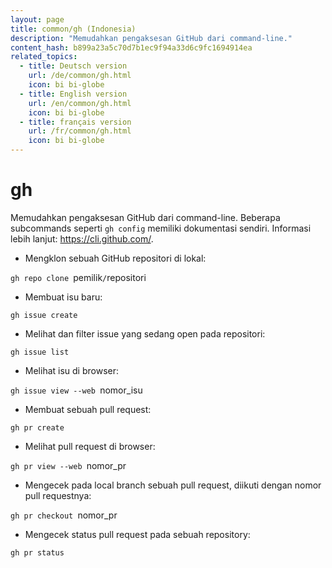 ```yaml
---
layout: page
title: common/gh (Indonesia)
description: "Memudahkan pengaksesan GitHub dari command-line."
content_hash: b899a23a5c70d7b1ec9f94a33d6c9fc1694914ea
related_topics:
  - title: Deutsch version
    url: /de/common/gh.html
    icon: bi bi-globe
  - title: English version
    url: /en/common/gh.html
    icon: bi bi-globe
  - title: français version
    url: /fr/common/gh.html
    icon: bi bi-globe
---
```

# gh

Memudahkan pengaksesan GitHub dari command-line.
Beberapa subcommands seperti `gh config` memiliki dokumentasi sendiri.
Informasi lebih lanjut: <https://cli.github.com/>.

- Mengklon sebuah GitHub repositori di lokal:

`gh repo clone `<span class="tldr-var badge badge-pill bg-dark-lm bg-white-dm text-white-lm text-dark-dm font-weight-bold">pemilik</span>`/`<span class="tldr-var badge badge-pill bg-dark-lm bg-white-dm text-white-lm text-dark-dm font-weight-bold">repositori</span>

- Membuat isu baru:

`gh issue create`

- Melihat dan filter issue yang sedang open pada repositori:

`gh issue list`

- Melihat isu di browser:

`gh issue view --web `<span class="tldr-var badge badge-pill bg-dark-lm bg-white-dm text-white-lm text-dark-dm font-weight-bold">nomor_isu</span>

- Membuat sebuah pull request:

`gh pr create`

- Melihat pull request di browser:

`gh pr view --web `<span class="tldr-var badge badge-pill bg-dark-lm bg-white-dm text-white-lm text-dark-dm font-weight-bold">nomor_pr</span>

- Mengecek pada local branch sebuah pull request, diikuti dengan nomor pull requestnya:

`gh pr checkout `<span class="tldr-var badge badge-pill bg-dark-lm bg-white-dm text-white-lm text-dark-dm font-weight-bold">nomor_pr</span>

- Mengecek status pull request pada sebuah repository:

`gh pr status`
